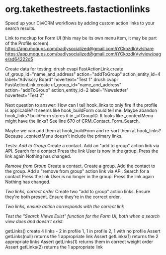 # org.takethestreets.fastactionlinks
Speed up your CiviCRM workflows by adding custom action links to your search results.


Link to mockup for Form UI (this may be its own menu item, it may be part of the Profile screen).
https://app.moqups.com/badlysocialized@gmail.com/iYCkozdkVv/share
https://app.moqups.com/badlysocialized@gmail.com/iYCkozdkVv/view/page/ad64222d5

Create data for testing:
drush cvapi FastActionLink.create uf_group_id="name_and_address" action="addToGroup" action_entity_id=4 label="Advisory Board" hovertext="Test 1"
drush cvapi FastActionLink.create uf_group_id="name_and_address" action="addToGroup" action_entity_id=2 label="Newsletter" hovertext="Test 2"

Next question to answer:  How can I tell hook_links to only fire if the profile is applicable?  It seems like hook_buildForm could tell me.  Maybe abandon hook_links? buildForm stores it in _ufGroupID.
It looks like _contextMenu might have the links?  See line 670 of CRM_Contact_Form_Search.

Maybe we can add them at hook_buildForm and re-sort them at hook_links?  Because _contextMenu doesn't include the primary links.

Tests:
*Add to Group*
Create a contact.
Add an "add to group" action link via API.
Search for a contact
Press the link
User is now in the group.
Press the link again
Nothing has changed.

*Remove from Group*
Create a contact.
Create a group.
Add the contact to the group.
Add a "remove from group" action link via API.
Search for a contact
Press the link
User is no longer in the group.
Press the link again
Nothing has changed.

*Two links, correct order*
Create two "add to group" action links.
Ensure they're both present.
Ensure they're in the correct order.

*Two links, ensure action corresponds with the correct link*

*Test the "Search Views Exist" function for the Form UI, both when a search view does and doesn't exist.*

getLinks()
create 4 links - 2 in profile 1, 1 in profile 2, 1 with no profile
Assert getLinks(null) returns the 1 appropriate link
Assert getLinks(1) returns the 2 appropriate links
Assert getLinks(1) returns them in correct weight order
Assert getLinks(2) returns the 1 appropriate link